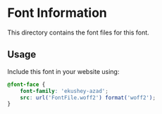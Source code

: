 # Font Information

This directory contains the font files for this font.

## Usage

Include this font in your website using:
```css
@font-face {
    font-family: 'ekushey-azad';
    src: url('FontFile.woff2') format('woff2');
}
```

